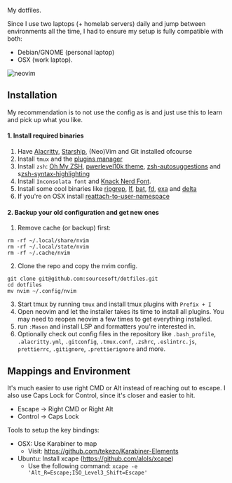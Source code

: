 My dotfiles.

Since I use two laptops (+ homelab servers) daily and jump between environments all the time, I had to ensure my setup is fully compatible with both:
- Debian/GNOME (personal laptop)
- OSX (work laptop).

![neovim](https://user-images.githubusercontent.com/608906/124360869-25f43380-dbfa-11eb-8e49-d11f1aa7bf68.png "neovim")

## Installation

My recommendation is to not use the config as is and just use this to learn and pick up what you like.

#### 1. Install required binaries
1. Have [Alacritty](https://github.com/alacritty/alacritty), [Starship](https://starship.rs/), (Neo)Vim and Git installed ofcourse
2. Install `tmux` and the [plugins manager](https://github.com/tmux-plugins/tpm)
3. Install `zsh`: [Oh My ZSH](https://github.com/robbyrussell/oh-my-zsh), [pwerlevel10k theme](https://github.com/romkatv/powerlevel10k#oh-my-zsh), [zsh-autosuggestions](https://github.com/zsh-users/zsh-autosuggestions/blob/master/INSTALL.md) and s[zsh-syntax-highlighting](https://github.com/zsh-users/zsh-syntax-highlighting/blob/master/INSTALL.md)
4. Install `Inconsolata font`  and [Knack Nerd Font](https://github.com/enricobacis/.dotfiles/blob/master/osx-fonts/Library/Fonts/Knack%20Regular%20Nerd%20Font%20Complete.ttf).
5. Install some cool binaries like [ripgrep](https://github.com/BurntSushi/ripgrep), [lf](https://github.com/gokcehan/lf), [bat](https://github.com/sharkdp/bat), [fd](https://github.com/sharkdp/fd), [exa](https://github.com/ogham/exa) and [delta](https://github.com/dandavison/delta)
6. If you're on OSX install [reattach-to-user-namespace](https://github.com/ChrisJohnsen/tmux-MacOSX-pasteboard)

#### 2. Backup your old configuration and get new ones
1. Remove cache (or backup) first:

```
rm -rf ~/.local/share/nvim
rm -rf ~/.local/state/nvim
rm -rf ~/.cache/nvim
```

2. Clone the repo and copy the nvim config.

```
git clone git@github.com:sourcesoft/dotfiles.git
cd dotfiles
mv nvim ~/.config/nvim
```

3. Start tmux by running `tmux` and install tmux plugins with `Prefix + I`
4. Open neovim and let the installer takes its time to install all plugins. You may need to reopen neovim a few times to get everything installed.
5. run `:Mason` and install LSP and formatters you're interested in.
6. Optionally check out config files in the repository like `.bash_profile`, `.alacritty.yml`, `.gitconfig`, `.tmux.conf`, `.zshrc`, `.eslintrc.js`, `prettierrc`, `.gitignore`, `.prettierignore` and more.

## Mappings and Environment

It's much easier to use right CMD or Alt instead of reaching out to escape.
I also use Caps Lock for Control, since it's closer and easier to hit.
- Escape -> Right CMD or Right Alt
- Control -> Caps Lock

Tools to setup the key bindings:
- OSX: Use Karabiner to map
  - Visit: https://github.com/tekezo/Karabiner-Elements
- Ubuntu: Install xcape (https://github.com/alols/xcape)
  - Use the following command: `xcape -e 'Alt_R=Escape;ISO_Level3_Shift=Escape'`
